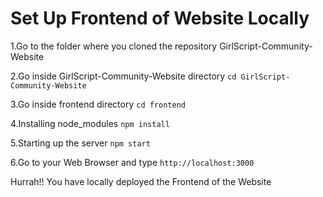# Set Up Frontend of Website Locally

 1.Go to the folder where you cloned the repository GirlScript-Community-Website

 2.Go inside GirlScript-Community-Website directory
 `cd GirlScript-Community-Website`

 3.Go inside frontend directory
 `cd frontend`

 4.Installing node_modules
 `npm install`

 5.Starting up the server
 `npm start`

 6.Go to your Web Browser and type 
 `http://localhost:3000`

 Hurrah!! You have locally deployed the Frontend of the Website





